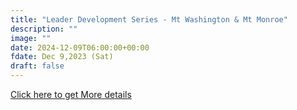 ```yaml
---
title: "Leader Development Series - Mt Washington & Mt Monroe" 
description: ""
image: ""
date: 2024-12-09T06:00:00+00:00
fdate: Dec 9,2023 (Sat)
draft: false
---
```

<a href="https://activities.outdoors.org/search/index.cfm/action/details/id/147199" target="_blank">Click here to get More details</a>

